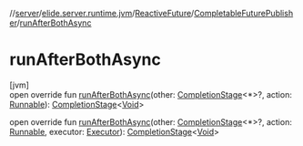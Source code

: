 //[server](../../../../index.md)/[elide.server.runtime.jvm](../../index.md)/[ReactiveFuture](../index.md)/[CompletableFuturePublisher](index.md)/[runAfterBothAsync](run-after-both-async.md)

# runAfterBothAsync

[jvm]\
open override fun [runAfterBothAsync](run-after-both-async.md)(other: [CompletionStage](https://docs.oracle.com/javase/8/docs/api/java/util/concurrent/CompletionStage.html)&lt;*&gt;?, action: [Runnable](https://docs.oracle.com/javase/8/docs/api/java/lang/Runnable.html)): [CompletionStage](https://docs.oracle.com/javase/8/docs/api/java/util/concurrent/CompletionStage.html)&lt;[Void](https://docs.oracle.com/javase/8/docs/api/java/lang/Void.html)&gt;

open override fun [runAfterBothAsync](run-after-both-async.md)(other: [CompletionStage](https://docs.oracle.com/javase/8/docs/api/java/util/concurrent/CompletionStage.html)&lt;*&gt;?, action: [Runnable](https://docs.oracle.com/javase/8/docs/api/java/lang/Runnable.html), executor: [Executor](https://docs.oracle.com/javase/8/docs/api/java/util/concurrent/Executor.html)): [CompletionStage](https://docs.oracle.com/javase/8/docs/api/java/util/concurrent/CompletionStage.html)&lt;[Void](https://docs.oracle.com/javase/8/docs/api/java/lang/Void.html)&gt;
